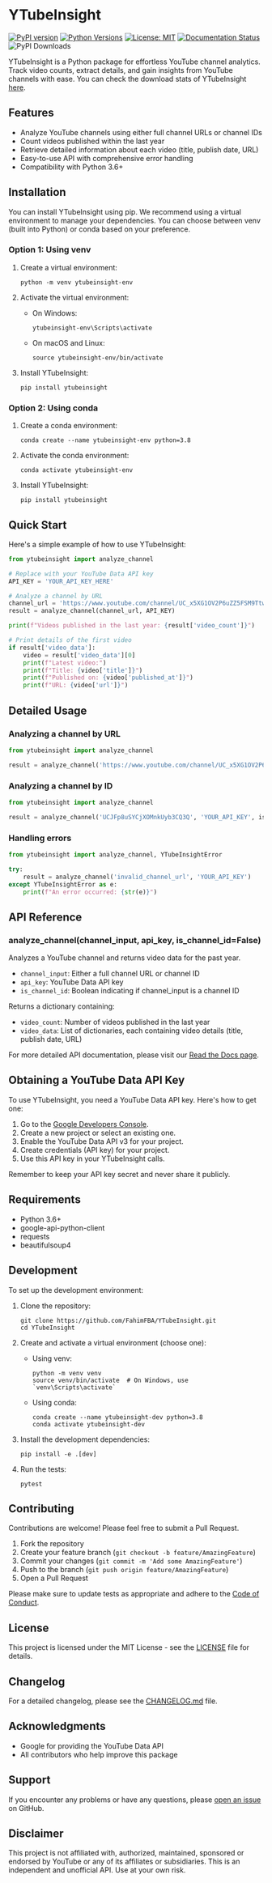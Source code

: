 # YTubeInsight

[![PyPI version](https://badge.fury.io/py/ytubeinsight.svg)](https://badge.fury.io/py/ytubeinsight)
[![Python Versions](https://img.shields.io/pypi/pyversions/ytubeinsight.svg)](https://pypi.org/project/ytubeinsight/)
[![License: MIT](https://img.shields.io/badge/License-MIT-yellow.svg)](https://opensource.org/licenses/MIT)
[![Documentation Status](https://readthedocs.org/projects/ytubeinsight/badge/?version=latest)](https://ytubeinsight.readthedocs.io/en/latest/?badge=latest)
![PyPI Downloads](https://static.pepy.tech/badge/ytubeinsight)

YTubeInsight is a Python package for effortless YouTube channel analytics. Track video counts, extract details, and gain insights from YouTube channels with ease. You can check the download stats of YTubeInsight [here](https://pypistats.org/packages/ytubeinsight).

## Features

- Analyze YouTube channels using either full channel URLs or channel IDs
- Count videos published within the last year
- Retrieve detailed information about each video (title, publish date, URL)
- Easy-to-use API with comprehensive error handling
- Compatibility with Python 3.6+

## Installation

You can install YTubeInsight using pip. We recommend using a virtual environment to manage your dependencies. You can choose between venv (built into Python) or conda based on your preference.

### Option 1: Using venv

1. Create a virtual environment:
   ```
   python -m venv ytubeinsight-env
   ```

2. Activate the virtual environment:
   - On Windows:
     ```
     ytubeinsight-env\Scripts\activate
     ```
   - On macOS and Linux:
     ```
     source ytubeinsight-env/bin/activate
     ```

3. Install YTubeInsight:
   ```
   pip install ytubeinsight
   ```

### Option 2: Using conda

1. Create a conda environment:
   ```
   conda create --name ytubeinsight-env python=3.8
   ```

2. Activate the conda environment:
   ```
   conda activate ytubeinsight-env
   ```

3. Install YTubeInsight:
   ```
   pip install ytubeinsight
   ```

## Quick Start

Here's a simple example of how to use YTubeInsight:

```python
from ytubeinsight import analyze_channel

# Replace with your YouTube Data API key
API_KEY = 'YOUR_API_KEY_HERE'

# Analyze a channel by URL
channel_url = 'https://www.youtube.com/channel/UC_x5XG1OV2P6uZZ5FSM9Ttw'
result = analyze_channel(channel_url, API_KEY)

print(f"Videos published in the last year: {result['video_count']}")

# Print details of the first video
if result['video_data']:
    video = result['video_data'][0]
    print(f"Latest video:")
    print(f"Title: {video['title']}")
    print(f"Published on: {video['published_at']}")
    print(f"URL: {video['url']}")
```

## Detailed Usage

### Analyzing a channel by URL

```python
from ytubeinsight import analyze_channel

result = analyze_channel('https://www.youtube.com/channel/UC_x5XG1OV2P6uZZ5FSM9Ttw', 'YOUR_API_KEY')
```

### Analyzing a channel by ID

```python
from ytubeinsight import analyze_channel

result = analyze_channel('UCJFp8uSYCjXOMnkUyb3CQ3Q', 'YOUR_API_KEY', is_channel_id=True)
```

### Handling errors

```python
from ytubeinsight import analyze_channel, YTubeInsightError

try:
    result = analyze_channel('invalid_channel_url', 'YOUR_API_KEY')
except YTubeInsightError as e:
    print(f"An error occurred: {str(e)}")
```

## API Reference

### analyze_channel(channel_input, api_key, is_channel_id=False)

Analyzes a YouTube channel and returns video data for the past year.

- `channel_input`: Either a full channel URL or channel ID
- `api_key`: YouTube Data API key
- `is_channel_id`: Boolean indicating if channel_input is a channel ID

Returns a dictionary containing:
- `video_count`: Number of videos published in the last year
- `video_data`: List of dictionaries, each containing video details (title, publish date, URL)

For more detailed API documentation, please visit our [Read the Docs page](https://ytubeinsight.readthedocs.io/).

## Obtaining a YouTube Data API Key

To use YTubeInsight, you need a YouTube Data API key. Here's how to get one:

1. Go to the [Google Developers Console](https://console.developers.google.com/).
2. Create a new project or select an existing one.
3. Enable the YouTube Data API v3 for your project.
4. Create credentials (API key) for your project.
5. Use this API key in your YTubeInsight calls.

Remember to keep your API key secret and never share it publicly.

## Requirements

- Python 3.6+
- google-api-python-client
- requests
- beautifulsoup4

## Development

To set up the development environment:

1. Clone the repository:
   ```
   git clone https://github.com/FahimFBA/YTubeInsight.git
   cd YTubeInsight
   ```

2. Create and activate a virtual environment (choose one):
   - Using venv:
     ```
     python -m venv venv
     source venv/bin/activate  # On Windows, use `venv\Scripts\activate`
     ```
   - Using conda:
     ```
     conda create --name ytubeinsight-dev python=3.8
     conda activate ytubeinsight-dev
     ```

3. Install the development dependencies:
   ```
   pip install -e .[dev]
   ```

4. Run the tests:
   ```
   pytest
   ```

## Contributing

Contributions are welcome! Please feel free to submit a Pull Request.

1. Fork the repository
2. Create your feature branch (`git checkout -b feature/AmazingFeature`)
3. Commit your changes (`git commit -m 'Add some AmazingFeature'`)
4. Push to the branch (`git push origin feature/AmazingFeature`)
5. Open a Pull Request

Please make sure to update tests as appropriate and adhere to the [Code of Conduct](CODE_OF_CONDUCT.md).

## License

This project is licensed under the MIT License - see the [LICENSE](LICENSE) file for details.

## Changelog

For a detailed changelog, please see the [CHANGELOG.md](CHANGELOG.md) file.

## Acknowledgments

- Google for providing the YouTube Data API
- All contributors who help improve this package

## Support

If you encounter any problems or have any questions, please [open an issue](https://github.com/FahimFBA/YTubeInsight/issues) on GitHub.

## Disclaimer

This project is not affiliated with, authorized, maintained, sponsored or endorsed by YouTube or any of its affiliates or subsidiaries. This is an independent and unofficial API. Use at your own risk.
